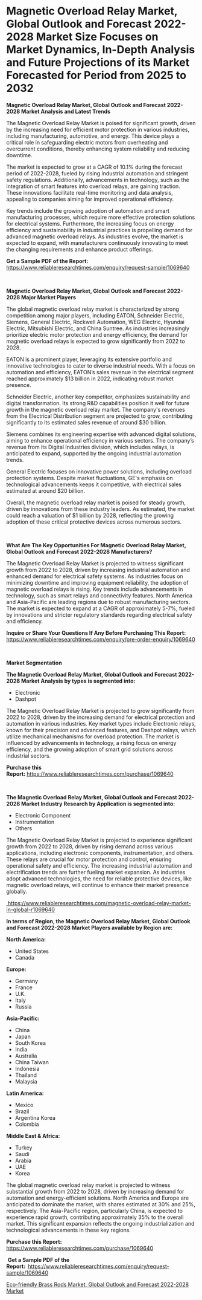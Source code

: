 <p><h1>Magnetic Overload Relay Market, Global Outlook and Forecast 2022-2028 Market Size Focuses on Market Dynamics, In-Depth Analysis and Future Projections of its Market Forecasted for Period from 2025 to 2032</h1></p><p><strong>Magnetic Overload Relay Market, Global Outlook and Forecast 2022-2028 Market Analysis and Latest Trends</strong></p>
<p><p>The Magnetic Overload Relay Market is poised for significant growth, driven by the increasing need for efficient motor protection in various industries, including manufacturing, automotive, and energy. This device plays a critical role in safeguarding electric motors from overheating and overcurrent conditions, thereby enhancing system reliability and reducing downtime. </p><p>The market is expected to grow at a CAGR of 10.1% during the forecast period of 2022-2028, fueled by rising industrial automation and stringent safety regulations. Additionally, advancements in technology, such as the integration of smart features into overload relays, are gaining traction. These innovations facilitate real-time monitoring and data analysis, appealing to companies aiming for improved operational efficiency.</p><p>Key trends include the growing adoption of automation and smart manufacturing processes, which require more effective protection solutions for electrical systems. Furthermore, the increasing focus on energy efficiency and sustainability in industrial practices is propelling demand for advanced magnetic overload relays. As industries evolve, the market is expected to expand, with manufacturers continuously innovating to meet the changing requirements and enhance product offerings.</p></p>
<p><strong>Get a Sample PDF of the Report:&nbsp;</strong> <a href="https://www.reliableresearchtimes.com/enquiry/request-sample/1069640?utm_campaign=2220&utm_medium=2&utm_source=Github&utm_content=ia&utm_term=21032025&utm_id=magnetic-overload-relay-market-global-outlook-and-forecast-2022-2028">https://www.reliableresearchtimes.com/enquiry/request-sample/1069640</a></p>
<p>&nbsp;</p>
<p><strong>Magnetic Overload Relay Market, Global Outlook and Forecast 2022-2028 Major Market Players</strong></p>
<p><p>The global magnetic overload relay market is characterized by strong competition among major players, including EATON, Schneider Electric, Siemens, General Electric, Rockwell Automation, WEG Electric, Hyundai Electric, Mitsubishi Electric, and China Suntree. As industries increasingly prioritize electric motor protection and energy efficiency, the demand for magnetic overload relays is expected to grow significantly from 2022 to 2028. </p><p>EATON is a prominent player, leveraging its extensive portfolio and innovative technologies to cater to diverse industrial needs. With a focus on automation and efficiency, EATON’s sales revenue in the electrical segment reached approximately $13 billion in 2022, indicating robust market presence.</p><p>Schneider Electric, another key competitor, emphasizes sustainability and digital transformation. Its strong R&D capabilities position it well for future growth in the magnetic overload relay market. The company's revenues from the Electrical Distribution segment are projected to grow, contributing significantly to its estimated sales revenue of around $30 billion.</p><p>Siemens combines its engineering expertise with advanced digital solutions, aiming to enhance operational efficiency in various sectors. The company’s revenue from its Digital Industries division, which includes relays, is anticipated to expand, supported by the ongoing industrial automation trends.</p><p>General Electric focuses on innovative power solutions, including overload protection systems. Despite market fluctuations, GE's emphasis on technological advancements keeps it competitive, with electrical sales estimated at around $20 billion.</p><p>Overall, the magnetic overload relay market is poised for steady growth, driven by innovations from these industry leaders. As estimated, the market could reach a valuation of $1 billion by 2028, reflecting the growing adoption of these critical protective devices across numerous sectors.</p></p>
<p>&nbsp;</p>
<p><strong>What Are The Key Opportunities For Magnetic Overload Relay Market, Global Outlook and Forecast 2022-2028 Manufacturers?</strong></p>
<p><p>The Magnetic Overload Relay Market is projected to witness significant growth from 2022 to 2028, driven by increasing industrial automation and enhanced demand for electrical safety systems. As industries focus on minimizing downtime and improving equipment reliability, the adoption of magnetic overload relays is rising. Key trends include advancements in technology, such as smart relays and connectivity features. North America and Asia-Pacific are leading regions due to robust manufacturing sectors. The market is expected to expand at a CAGR of approximately 5-7%, fueled by innovations and stricter regulatory standards regarding electrical safety and efficiency.</p></p>
<p><strong>Inquire or Share Your Questions If Any Before Purchasing This Report:</strong> <a href="https://www.reliableresearchtimes.com/enquiry/pre-order-enquiry/1069640?utm_campaign=2220&utm_medium=2&utm_source=Github&utm_content=ia&utm_term=21032025&utm_id=magnetic-overload-relay-market-global-outlook-and-forecast-2022-2028">https://www.reliableresearchtimes.com/enquiry/pre-order-enquiry/1069640</a></p>
<p>&nbsp;</p>
<p><strong>Market Segmentation</strong></p>
<p><strong>The Magnetic Overload Relay Market, Global Outlook and Forecast 2022-2028 Market Analysis by types is segmented into:</strong></p>
<p><ul><li>Electronic</li><li>Dashpot</li></ul></p>
<p><p>The Magnetic Overload Relay Market is projected to grow significantly from 2022 to 2028, driven by the increasing demand for electrical protection and automation in various industries. Key market types include Electronic relays, known for their precision and advanced features, and Dashpot relays, which utilize mechanical mechanisms for overload protection. The market is influenced by advancements in technology, a rising focus on energy efficiency, and the growing adoption of smart grid solutions across industrial sectors.</p></p>
<p><strong>Purchase this Report:&nbsp;</strong><a href="https://www.reliableresearchtimes.com/purchase/1069640?utm_campaign=2220&utm_medium=2&utm_source=Github&utm_content=ia&utm_term=21032025&utm_id=magnetic-overload-relay-market-global-outlook-and-forecast-2022-2028">https://www.reliableresearchtimes.com/purchase/1069640</a></p>
<p>&nbsp;</p>
<p><strong>The Magnetic Overload Relay Market, Global Outlook and Forecast 2022-2028 Market Industry Research by Application is segmented into:</strong></p>
<p><ul><li>Electronic Component</li><li>Instrumentation</li><li>Others</li></ul></p>
<p><p>The Magnetic Overload Relay Market is projected to experience significant growth from 2022 to 2028, driven by rising demand across various applications, including electronic components, instrumentation, and others. These relays are crucial for motor protection and control, ensuring operational safety and efficiency. The increasing industrial automation and electrification trends are further fueling market expansion. As industries adopt advanced technologies, the need for reliable protective devices, like magnetic overload relays, will continue to enhance their market presence globally.</p></p>
<p><a href="https://www.reliableresearchtimes.com/magnetic-overload-relay-market-in-global-r1069640?utm_campaign=2220&utm_medium=2&utm_source=Github&utm_content=ia&utm_term=21032025&utm_id=magnetic-overload-relay-market-global-outlook-and-forecast-2022-2028">&nbsp;https://www.reliableresearchtimes.com/magnetic-overload-relay-market-in-global-r1069640</a></p>
<p><strong>In terms of Region, the Magnetic Overload Relay Market, Global Outlook and Forecast 2022-2028 Market Players available by Region are:</strong></p>
<p>
    <p> <strong> North America: </strong>
        <ul>
            <li>United States</li>
            <li>Canada</li>
        </ul>
        </p> 
    <p> <strong> Europe: </strong>
        <ul>
            <li>Germany</li>
            <li>France</li>
            <li>U.K.</li>
            <li>Italy</li>
            <li>Russia</li>
        </ul>
        </p> 
    <p> <strong> Asia-Pacific: </strong>
        <ul>
            <li>China</li>
            <li>Japan</li>
            <li>South Korea</li>
            <li>India</li>
            <li>Australia</li>
            <li>China Taiwan</li>
            <li>Indonesia</li>
            <li>Thailand</li>
            <li>Malaysia</li>
        </ul>
        </p> 
    <p> <strong> Latin America: </strong>
        <ul>
            <li>Mexico</li>
            <li>Brazil</li>
            <li>Argentina Korea</li>
            <li>Colombia</li>
        </ul>
        </p> 
    <p> <strong> Middle East & Africa: </strong>
        <ul>
            <li>Turkey</li>
            <li>Saudi</li>
            <li>Arabia</li>
            <li>UAE</li>
            <li>Korea</li>
        </ul>
    </p>
    </p>
<p><p>The global magnetic overload relay market is projected to witness substantial growth from 2022 to 2028, driven by increasing demand for automation and energy-efficient solutions. North America and Europe are anticipated to dominate the market, with shares estimated at 30% and 25%, respectively. The Asia-Pacific region, particularly China, is expected to experience rapid growth, contributing approximately 35% to the overall market. This significant expansion reflects the ongoing industrialization and technological advancements in these key regions.</p></p>
<p><strong>Purchase this Report: </strong><a href="https://www.reliableresearchtimes.com/purchase/1069640?utm_campaign=2220&utm_medium=2&utm_source=Github&utm_content=ia&utm_term=21032025&utm_id=magnetic-overload-relay-market-global-outlook-and-forecast-2022-2028">https://www.reliableresearchtimes.com/purchase/1069640</a></p>
<p>&nbsp;<strong>Get a Sample PDF of the Report:&nbsp;&nbsp;</strong><a href="https://www.reliableresearchtimes.com/enquiry/request-sample/1069640?utm_campaign=2220&utm_medium=2&utm_source=Github&utm_content=ia&utm_term=21032025&utm_id=magnetic-overload-relay-market-global-outlook-and-forecast-2022-2028">https://www.reliableresearchtimes.com/enquiry/request-sample/1069640</a></p>
<p><strong></strong></p>
<p><p><a href="https://github.com/fallalenoswG/Market-Research-Report-List-1/blob/main/eco-friendly-brass-rods-market-global-outlook-and-forecast-2022-2028-market.md?utm_campaign=2220&utm_medium=2&utm_source=Github&utm_content=ia&utm_term=21032025&utm_id=magnetic-overload-relay-market-global-outlook-and-forecast-2022-2028">Eco-friendly Brass Rods Market, Global Outlook and Forecast 2022-2028 Market</a></p></p>